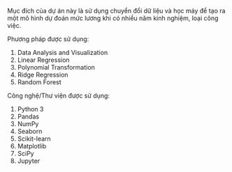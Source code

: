 Mục đích của dự án này là sử dụng chuyển đổi dữ liệu và học máy để tạo ra một mô hình dự đoán mức lương khi có nhiều năm kinh nghiệm, loại công việc.

Phương pháp được sử dụng:

1. Data Analysis and Visualization
2. Linear Regression
3. Polynomial Transformation
4. Ridge Regression
5. Random Forest

Công nghệ/Thư viện được sử dụng:

1. Python 3
2. Pandas
3. NumPy
4. Seaborn
5. Scikit-learn
6. Matplotlib
7. SciPy
8. Jupyter
